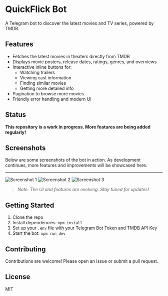 # QuickFlick Bot

A Telegram bot to discover the latest movies and TV series, powered by TMDB.

## Features
- Fetches the latest movies in theaters directly from TMDB
- Displays movie posters, release dates, ratings, genres, and overviews
- Interactive inline buttons for:
  - Watching trailers
  - Viewing cast information
  - Finding similar movies
  - Getting more detailed info
- Pagination to browse more movies
- Friendly error handling and modern UI

## Status
**This repository is a work in progress. More features are being added regularly!**

## Screenshots
Below are some screenshots of the bot in action. As development continues, more features and improvements will be showcased here.

---

![Screenshot 1](screenshots/screenshot1.jpg)
![Screenshot 2](screenshots/screenshot2.jpg)
![Screenshot 3](screenshots/screenshot3.jpg)

> _Note: The UI and features are evolving. Stay tuned for updates!_

## Getting Started
1. Clone the repo
2. Install dependencies: `npm install`
3. Set up your `.env` file with your Telegram Bot Token and TMDB API Key
4. Start the bot: `npm run dev`

## Contributing
Contributions are welcome! Please open an issue or submit a pull request.

## License
MIT 